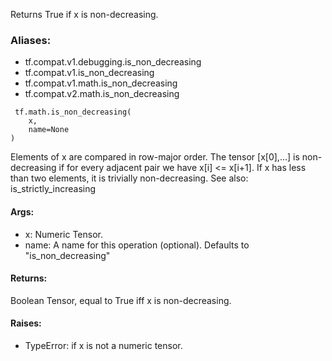 Returns True if x is non-decreasing.
### Aliases:
- tf.compat.v1.debugging.is_non_decreasing
- tf.compat.v1.is_non_decreasing
- tf.compat.v1.math.is_non_decreasing
- tf.compat.v2.math.is_non_decreasing

```
 tf.math.is_non_decreasing(
    x,
    name=None
)
```
Elements of x are compared in row-major order. The tensor [x[0],...] is non-decreasing if for every adjacent pair we have x[i] <= x[i+1]. If x has less than two elements, it is trivially non-decreasing.
See also: is_strictly_increasing
#### Args:
- x: Numeric Tensor.
- name: A name for this operation (optional). Defaults to "is_non_decreasing"
#### Returns:
Boolean Tensor, equal to True iff x is non-decreasing.
#### Raises:
- TypeError: if x is not a numeric tensor.
